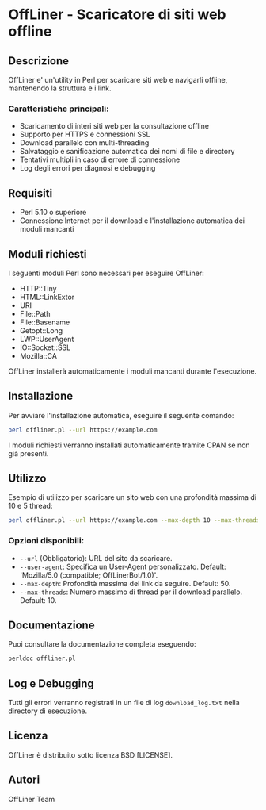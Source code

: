 # OffLiner - Scaricatore di siti web offline

## Descrizione
OffLiner e' un'utility in Perl per scaricare siti web e navigarli offline, mantenendo la struttura e i link.

### Caratteristiche principali:
- Scaricamento di interi siti web per la consultazione offline
- Supporto per HTTPS e connessioni SSL
- Download parallelo con multi-threading
- Salvataggio e sanificazione automatica dei nomi di file e directory
- Tentativi multipli in caso di errore di connessione
- Log degli errori per diagnosi e debugging

## Requisiti
- Perl 5.10 o superiore
- Connessione Internet per il download e l'installazione automatica dei moduli mancanti

## Moduli richiesti
I seguenti moduli Perl sono necessari per eseguire OffLiner:
- HTTP::Tiny
- HTML::LinkExtor
- URI
- File::Path
- File::Basename
- Getopt::Long
- LWP::UserAgent
- IO::Socket::SSL
- Mozilla::CA

OffLiner installerà automaticamente i moduli mancanti durante l'esecuzione.

## Installazione
Per avviare l'installazione automatica, eseguire il seguente comando:

```bash
perl offliner.pl --url https://example.com
```

I moduli richiesti verranno installati automaticamente tramite CPAN se non già presenti.

## Utilizzo
Esempio di utilizzo per scaricare un sito web con una profondità massima di 10 e 5 thread:

```bash
perl offliner.pl --url https://example.com --max-depth 10 --max-threads 5
```

### Opzioni disponibili:
- `--url` (Obbligatorio): URL del sito da scaricare.
- `--user-agent`: Specifica un User-Agent personalizzato. Default: 'Mozilla/5.0 (compatible; OffLinerBot/1.0)'.
- `--max-depth`: Profondità massima dei link da seguire. Default: 50.
- `--max-threads`: Numero massimo di thread per il download parallelo. Default: 10.

## Documentazione
Puoi consultare la documentazione completa eseguendo:

```bash
perldoc offliner.pl
```

## Log e Debugging
Tutti gli errori verranno registrati in un file di log `download_log.txt` nella directory di esecuzione.

## Licenza
OffLiner è distribuito sotto licenza BSD [LICENSE].

## Autori
OffLiner Team
